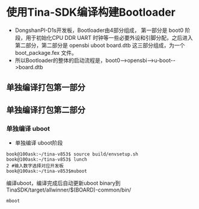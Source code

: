 # 使用Tina-SDK编译构建Bootloader

* DongshanPI-D1s开发板，Bootloader由4部分组成， 第一部分是 boot0 阶段，用于初始化CPU DDR UART 时钟等一些必要外设和引脚分配，之后进入第二部分，第二部分是 opensbi  uboot  board.dtb 这三部分组成，为一个 boot_package.fex 文件。
* 所以Bootloader的整体的启动流程是，boot0-->opensbi-->u-boot-->board.dtb

## 单独编译打包第一部分


## 单独编译打包第二部分
### 单独编译 uboot

* 单独编译 uboot阶段
``` shell
book@100ask:~/tina-v853$ source build/envsetup.sh
book@100ask:~/tina-v853$ lunch
2 #输入数字选择对应开发板
book@100ask:~/tina-v853$muboot
```

编译uboot，编译完成后自动更新uboot binary到TinaSDK/target/allwinner/$(BOARD)-common/bin/

```shell
mboot
```

